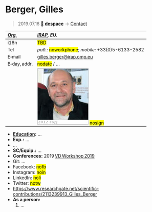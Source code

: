# Berger, Gilles
> 2019.07.16 **[🚀](../index/index.md) [despace](index.md)** → [Contact](contact.md)

|*[Org.](contact.md)*|*[IRAP](zz_irap.md), EU.*|
|:--|:--|
|i18n|<mark>TBD</mark>|
|Tel|*раб.:* <mark>noworkphone</mark>; *mobile:* +33(0)5-6133-2582|
|E‑mail|<gilles.berger@irap.omp.eu>|
|B‑day, addr.|<mark>nodate</mark> / …|
||[![](f/contact/b/berger1_photo_thumb.jpg)](f/contact/b/berger1_photo.jpg) <mark>nosign</mark>|

   - **[Education](edu.md):** …
   - **Exp.:** …
   - …
   - **SC/Equip.:** …
   - **Conferences:** 2019 [VD Workshop 2019](vdws2019.md)
   - Git: …
   - Facebook: <mark>nofb</mark>
   - Instagram: <mark>noin</mark>
   - LinkedIn: <mark>noli</mark>
   - Twitter: <mark>notw</mark>
   - <https://www.researchgate.net/scientific-contributions/2113239913_Gilles_Berger>
   - **As a person:**
      1. …
